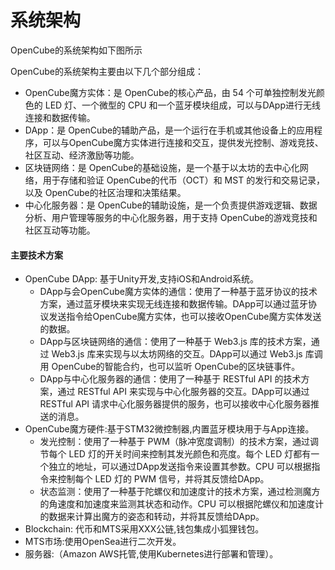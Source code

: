 # 系统架构

OpenCube的系统架构如下图所示

OpenCube的系统架构主要由以下几个部分组成：

* OpenCube魔方实体：是 OpenCube的核心产品，由 54 个可单独控制发光颜色的 LED 灯、一个微型的 CPU 和一个蓝牙模块组成，可以与DApp进行无线连接和数据传输。
* DApp：是 OpenCube的辅助产品，是一个运行在手机或其他设备上的应用程序，可以与OpenCube魔方实体进行连接和交互，提供发光控制、游戏竞技、社区互动、经济激励等功能。
* 区块链网络：是 OpenCube的基础设施，是一个基于以太坊的去中心化网络，用于存储和验证 OpenCube的代币（OCT）和 MST 的发行和交易记录，以及 OpenCube的社区治理和决策结果。
* 中心化服务器：是 OpenCube的辅助设施，是一个负责提供游戏逻辑、数据分析、用户管理等服务的中心化服务器，用于支持 OpenCube的游戏竞技和社区互动等功能。

#### 主要技术方案

* OpenCube DApp: 基于Unity开发,支持iOS和Android系统。
  * DApp与会OpenCube魔方实体的通信：使用了一种基于蓝牙协议的技术方案，通过蓝牙模块来实现无线连接和数据传输。DApp可以通过蓝牙协议发送指令给OpenCube魔方实体，也可以接收OpenCube魔方实体发送的数据。
  * DApp与区块链网络的通信：使用了一种基于 Web3.js 库的技术方案，通过 Web3.js 库来实现与以太坊网络的交互。DApp可以通过 Web3.js 库调用 OpenCube的智能合约，也可以监听 OpenCube的区块链事件。
  * DApp与中心化服务器的通信：使用了一种基于 RESTful API 的技术方案，通过 RESTful API 来实现与中心化服务器的交互。DApp可以通过 RESTful API 请求中心化服务器提供的服务，也可以接收中心化服务器推送的消息。
* OpenCube魔方硬件:基于STM32微控制器,内置蓝牙模块用于与App连接。
  * 发光控制：使用了一种基于 PWM（脉冲宽度调制）的技术方案，通过调节每个 LED 灯的开关时间来控制其发光颜色和亮度。每个 LED 灯都有一个独立的地址，可以通过DApp发送指令来设置其参数。CPU 可以根据指令来控制每个 LED 灯的 PWM 信号，并将其反馈给DApp。
  * 状态监测：使用了一种基于陀螺仪和加速度计的技术方案，通过检测魔方的角速度和加速度来监测其状态和动作。CPU 可以根据陀螺仪和加速度计的数据来计算出魔方的姿态和转动，并将其反馈给DApp。
* Blockchain: 代币和MTS采用XXX公链,钱包集成小狐狸钱包。
* MTS市场:使用OpenSea进行二次开发。
* 服务器:（Amazon AWS托管,使用Kubernetes进行部署和管理）。

